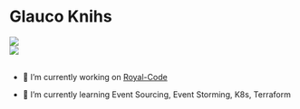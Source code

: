 # Glauco Knihs

<div style="widht=100%;">
  <div>
    <a href="https://github.com/eglauko">
      <img src="https://github-readme-stats.vercel.app/api/top-langs/?username=eglauko&layout=compact&v=2" />
    </a>
  </div>
  <div>
    <img src="https://github-readme-stats.vercel.app/api?username=eglauko&show_icons=true&count_private=true" />
  </div>
</div>
<br/>

- 🔭 I’m currently working on <a href="https://github.com/Royal-Code/">Royal-Code</a>
- 🌱 I’m currently learning Event Sourcing, Event Storming, K8s, Terraform

  
  <!--
**eglauko/eglauko** is a ✨ _special_ ✨ repository because its `README.md` (this file) appears on your GitHub profile.

Here are some ideas to get you started:

- 🔭 I’m currently working on ...
- 🌱 I’m currently learning ...
- 👯 I’m looking to collaborate on ...
- 🤔 I’m looking for help with ...
- 💬 Ask me about ...
- 📫 How to reach me: ...
- 😄 Pronouns: ...
- ⚡ Fun fact: ...
-->
